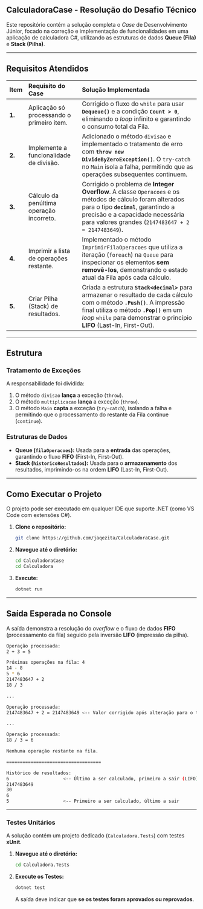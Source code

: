 ## CalculadoraCase - Resolução do Desafio Técnico

Este repositório contém a solução completa o *Case* de Desenvolvimento Júnior, focado na correção e implementação de funcionalidades em uma aplicação de calculadora C#, utilizando as estruturas de dados **Queue (Fila)** e **Stack (Pilha)**.

---

## Requisitos Atendidos


| Item | Requisito do Case | Solução Implementada |
| :--- | :--- | :--- |
| **1.** | Aplicação só processando o primeiro item. | Corrigido o fluxo do `while` para usar **`Dequeue()`** e a condição **`Count > 0`**, eliminando o *loop* infinito e garantindo o consumo total da Fila. |
| **2.** | Implemente a funcionalidade de divisão. | Adicionado o método `divisao` e implementado o tratamento de erro com **`throw new DivideByZeroException()`**. O `try-catch` no `Main` isola a falha, permitindo que as operações subsequentes continuem. |
| **3.** | Cálculo da penúltima operação incorreto. | Corrigido o problema de **Integer Overflow**. A classe `Operacoes` e os métodos de cálculo foram alterados para o tipo **`decimal`**, garantindo a precisão e a capacidade necessária para valores grandes (`2147483647 + 2 = 2147483649`). |
| **4.** | Imprimir a lista de operações restante. | Implementado o método `ImprimirFilaOperacoes` que utiliza a iteração (`foreach`) na `Queue` para inspecionar os elementos **sem removê-los**, demonstrando o estado atual da Fila após cada cálculo. |
| **5.** | Criar Pilha (Stack) de resultados. | Criada a estrutura **`Stack<decimal>`** para armazenar o resultado de cada cálculo com o método **`.Push()`**. A impressão final utiliza o método **`.Pop()`** em um *loop* `while` para demonstrar o princípio **LIFO** (Last-In, First-Out). |

---

## Estrutura 

### Tratamento de Exceções
A responsabilidade foi dividida:
1.  O método `divisao` **lança** a exceção (`throw`).
2.  O método `multiplicacao` **lança** a exceção (`throw`).
3.  O método `Main` **capta** a exceção (`try-catch`), isolando a falha e permitindo que o processamento do restante da Fila continue (`continue`).

### Estruturas de Dados
* **Queue (`filaOperacoes`):** Usada para a **entrada** das operações, garantindo o fluxo **FIFO** (First-In, First-Out).
* **Stack (`historicoResultados`):** Usada para o **armazenamento** dos resultados, imprimindo-os na ordem **LIFO** (Last-In, First-Out).

---

## Como Executar o Projeto

O projeto pode ser executado em qualquer IDE que suporte .NET (como VS Code com extensões C#).

1.  **Clone o repositório:**
    ```bash
    git clone https://github.com/jaqezita/CalculadoraCase.git
    ```
2.  **Navegue até o diretório:**
    ```bash
    cd CalculadoraCase
    cd Calculadora
    ```
3.  **Execute:**
    ```bash
    dotnet run
    ```

---

## Saída Esperada no Console

A saída demonstra a resolução do *overflow* e o fluxo de dados **FIFO** (processamento da fila) seguido pela inversão **LIFO** (impressão da pilha).

```bash
Operação processada:
2 + 3 = 5

Próximas operações na fila: 4
14 - 8
5 * 6
2147483647 + 2
18 / 3

...

Operação processada:
2147483647 + 2 = 2147483649 <-- Valor corrigido após alteração para o tipo decimal

...

Operação processada:
18 / 3 = 6

Nenhuma operação restante na fila.

===================================

Histórico de resultados:
6                    <-- Último a ser calculado, primeiro a sair (LIFO)
2147483649           
30
6
5                    <-- Primeiro a ser calculado, último a sair
```


---
### Testes Unitários

A solução contém um projeto dedicado (`Calculadora.Tests`) com testes **xUnit**.

1.  **Navegue até o diretório:**
    ```bash
    cd Calculadora.Tests
    ```

2.  **Execute os Testes:**
    ```bash
    dotnet test
    ```
    A saída deve indicar que **se os testes foram aprovados ou reprovados**.
